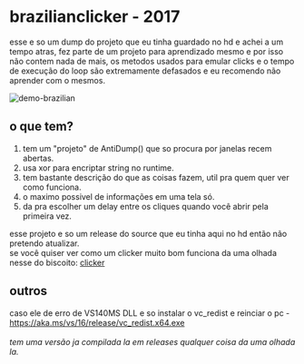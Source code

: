 # brazilianclicker - 2017 

esse e so um dump do projeto que eu tinha guardado no hd e achei a um tempo atras, fez parte de um projeto para aprendizado mesmo e por isso não contem nada de mais,
 os metodos usados para emular clicks e o tempo de execução do loop são extremamente defasados e eu recomendo não aprender com o mesmos.

![demo-brazilian](https://i.imgur.com/PzeXGxx.gif)

## o que tem?

1. tem um "projeto" de AntiDump() que so procura por janelas recem abertas.
2. usa xor para encriptar string no runtime.
3. tem bastante descrição do que as coisas fazem, util pra quem quer ver como funciona.
4. o maximo possivel de informações em uma tela só.
5. da pra escolher um delay entre os cliques quando você abrir pela primeira vez.
 
esse projeto e so um release do source que eu tinha aqui no hd então não pretendo atualizar.<br/>
se você quiser ver como um clicker muito bom funciona da uma olhada nesse do biscoito: [clicker](https://github.com/b1scoito/clicker)

## outros

caso ele de erro de VS140MS DLL e so instalar o vc_redist e reinciar o pc - https://aka.ms/vs/16/release/vc_redist.x64.exe<br/><br/>
*tem uma versão ja compilada la em releases qualquer coisa da uma olhada la.*

